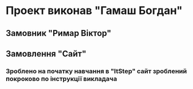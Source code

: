 # Проект виконав "Гамаш Богдан"
## Замовник "Римар Віктор"
## Замовлення "Сайт"
### Зроблено на початку навчання в "ItStep" сайт зроблений покроково по інструкції викладача
